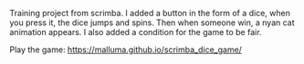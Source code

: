 Training project from scrimba.
I added a button in the form of a dice, when you press it, the dice jumps and spins. Then when someone win, a nyan cat animation appears.
I also added a condition for the game to be fair.

Play the game: https://malluma.github.io/scrimba_dice_game/
